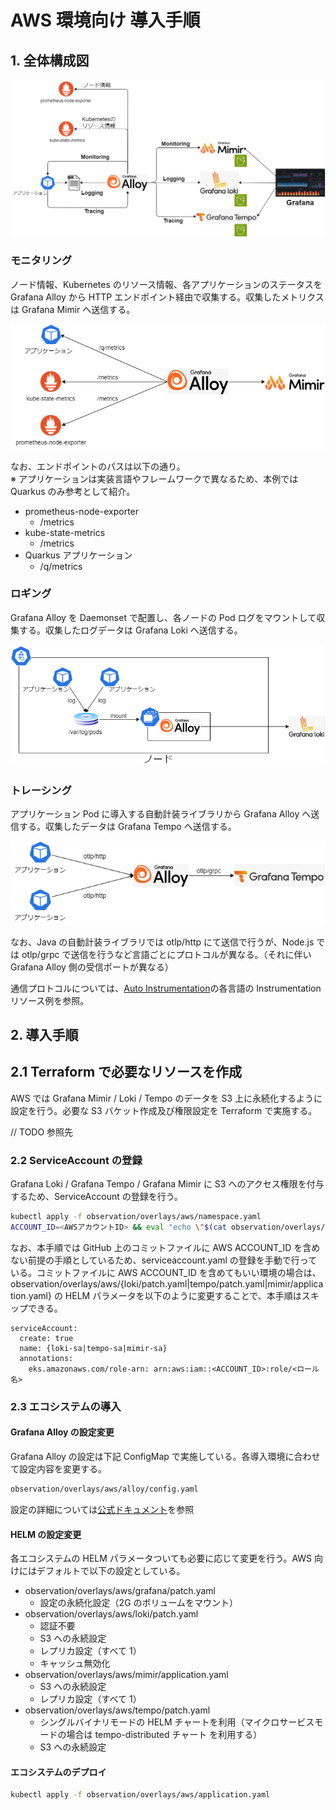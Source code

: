 # AWS 環境向け 導入手順

## 1. 全体構成図

![architecture](architecture.png)

### モニタリング

ノード情報、Kubernetes のリソース情報、各アプリケーションのステータスを Grafana Alloy から HTTP エンドポイント経由で収集する。収集したメトリクスは Grafana Mimir へ送信する。

![monitoring](monitoring.png)

なお、エンドポイントのパスは以下の通り。  
※ アプリケーションは実装言語やフレームワークで異なるため、本例では Quarkus のみ参考として紹介。

- prometheus-node-exporter
  - /metrics
- kube-state-metrics
  - /metrics
- Quarkus アプリケーション
  - /q/metrics

### ロギング

Grafana Alloy を Daemonset で配置し、各ノードの Pod ログをマウントして収集する。収集したログデータは Grafana Loki へ送信する。

![logging](logging.png)

### トレーシング

アプリケーション Pod に導入する自動計装ライブラリから Grafana Alloy へ送信する。収集したデータは Grafana Tempo へ送信する。

![tracing](tracing.png)

なお、Java の自動計装ライブラリでは otlp/http にて送信で行うが、Node.js では otlp/grpc で送信を行うなど言語ごとにプロトコルが異なる。（それに伴い Grafana Alloy 側の受信ポートが異なる）

通信プロトコルについては、[Auto Instrumentation](https://opentelemetry.io/docs/kubernetes/operator/automatic/)の各言語の Instrumentation リソース例を参照。

## 2. 導入手順

## 2.1 Terraform で必要なリソースを作成

AWS では Grafana Mimir / Loki / Tempo のデータを S3 上に永続化するように設定を行う。必要な S3 バケット作成及び権限設定を Terraform で実施する。

// TODO 参照先

### 2.2 ServiceAccount の登録

Grafana Loki / Grafana Tempo / Grafana Mimir に S3 へのアクセス権限を付与するため、ServiceAccount の登録を行う。

```bash
kubectl apply -f observation/overlays/aws/namespace.yaml
ACCOUNT_ID=<AWSアカウントID> && eval "echo \"$(cat observation/overlays/aws/serviceaccount.yaml)\"" | kubectl apply -f -
```

なお、本手順では GitHub 上のコミットファイルに AWS ACCOUNT_ID を含めない前提の手順としているため、serviceaccount.yaml の登録を手動で行っている。コミットファイルに AWS ACCOUNT_ID を含めてもいい環境の場合は、observation/overlays/aws/{loki/patch.yaml|tempo/patch.yaml|mimir/application.yaml} の HELM パラメータを以下のように変更することで、本手順はスキップできる。

```
serviceAccount:
  create: true
  name: {loki-sa|tempo-sa|mimir-sa}
  annotations:
    eks.amazonaws.com/role-arn: arn:aws:iam::<ACCOUNT_ID>:role/<ロール名>
```

### 2.3 エコシステムの導入

#### Grafana Alloy の設定変更

Grafana Alloy の設定は下記 ConfigMap で実施している。各導入環境に合わせて設定内容を変更する。

```bash
observation/overlays/aws/alloy/config.yaml
```

設定の詳細については[公式ドキュメント](https://grafana.com/docs/alloy/latest/reference/)を参照

#### HELM の設定変更

各エコシステムの HELM パラメータついても必要に応じて変更を行う。AWS 向けにはデフォルトで以下の設定としている。

- observation/overlays/aws/grafana/patch.yaml
  - 設定の永続化設定（2G のボリュームをマウント）
- observation/overlays/aws/loki/patch.yaml
  - 認証不要
  - S3 への永続設定
  - レプリカ設定（すべて 1）
  - キャッシュ無効化
- observation/overlays/aws/mimir/application.yaml
  - S3 への永続設定
  - レプリカ設定（すべて 1）
- observation/overlays/aws/tempo/patch.yaml
  - シングルバイナリモードの HELM チャートを利用（マイクロサービスモードの場合は tempo-distributed チャート を利用する）
  - S3 への永続設定

#### エコシステムのデプロイ

```bash
kubectl apply -f observation/overlays/aws/application.yaml
```

